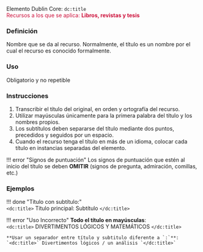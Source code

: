 Elemento Dublin Core: `dc:title`  
<span style="color:#CD113B">Recursos a los que se aplica: __Libros, revistas y tesis__ </span>

### __Definición__
Nombre que se da al recurso. Normalmente, el título es un nombre por el cual el recurso es conocido formalmente. 

### __Uso__
Obligatorio y no repetible  

### __Instrucciones__
1. Transcribir el título del original, en orden y ortografía del recurso. 
2. Utilizar mayúsculas únicamente para la primera palabra del título y los nombres propios. 
3. Los subtítulos deben   separarse del título mediante dos puntos, precedidos y seguidos por un espacio. 
4. Cuando el recurso tenga el título en más de un idioma, colocar cada título en instancias separadas del elemento. 

!!! error "Signos de puntuación"
    Los signos de puntuación que estén al inicio del título se deben **OMITIR**  (signos de pregunta, admiración, comillas, etc.)
### __Ejemplos__

!!! done "Título con subtítulo:"  
    `<dc:title>` Título principal: Subtítulo `</dc:title>`    


!!! error "Uso Incorrecto"
    **Todo el título en mayúsculas**:  
    `<dc:title>` DIVERTIMENTOS LÓGICOS Y MATEMÁTICOS `</dc:title>`  

    **Usar un separador entre título y subtitulo diferente a `:`**:  
    `<dc:title>` Divertimentos lógicos / un análisis `</dc:title>`

